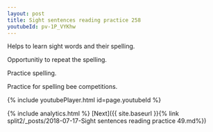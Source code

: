 ```yaml
---
layout: post
title: Sight sentences reading practice 258
youtubeId: pv-1P_VYKhw
---
```

 
 
Helps to learn sight words and their spelling.

Opportunitiy to repeat the spelling. 

Practice spelling. 
 
Practice for spelling bee competitions. 
 
{% include youtubePlayer.html id=page.youtubeId %}
 
 
{% include analytics.html %} 
[Next]({{ site.baseurl }}{% link  split2/_posts/2018-07-17-Sight sentences reading practice 49.md%})
 
